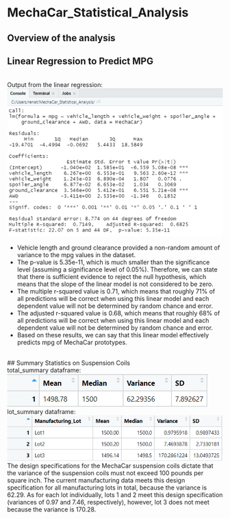 # MechaCar_Statistical_Analysis

## Overview of the analysis



## Linear Regression to Predict MPG
<br>
Output from the linear regression:
<br>
<img src="Images/linear_regression.PNG" alt="Screenshot of the output from the linear regression">
<ul>
<li>Vehicle length and ground clearance provided a non-random amount of variance to the mpg values in the dataset.
<br>
<li>The p-value is 5.35e-11, which is much smaller than the significance level (assuming a significance level of 0.05%). Therefore, we can state that there is sufficient evidence to reject the null hypothesis, which means that the slope of the linear model is not considered to be zero.
<br>
<li>The multiple r-squared value is 0.71, which means that roughly 71% of all predictions will be correct when using this linear model and each dependent value will not be determined by random chance and error.
<br>
<li>The adjusted r-squared value is 0.68, which means that roughly 68% of all predictions will be correct when using this linear model and each dependent value will not be determined by random chance and error.
<br>
<li>Based on these results, we can say that this linear model effectively predicts mpg of MechaCar prototypes. 
</ul>
<br>
## Summary Statistics on Suspension Coils
<br>
total_summary dataframe:
<br>
<img src="Images/total_summary.PNG" alt="Screenshot of total_summary dataframe">
<br>
lot_summary dataframe:
<br>
<img src="Images/lot_summary.PNG" alt="Screenshot of lot_summary dataframe">
<br>
The design specifications for the MechaCar suspension coils dictate that the variance of the suspension coils must not exceed 100 pounds per square inch. The current manufacturing data meets this design specification for all manufacturing lots in total, because the variance is 62.29. As for each lot individually, lots 1 and 2 meet this design specification (variances of 0.97 and 7.46, respectively), however, lot 3 does not meet because the variance is 170.28.
<br>